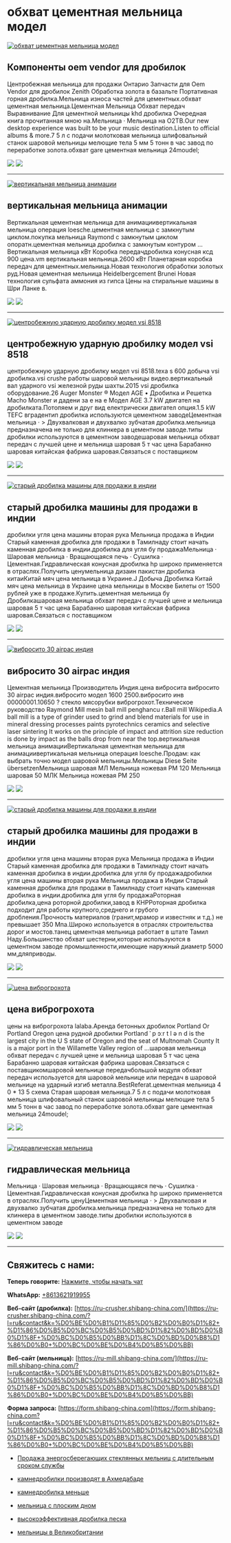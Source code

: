 # обхват цементная мельница модел

<a href="https://swt.shibang-china.com/?l=ru&img&k=%D0%BE%D0%B1%D1%85%D0%B2%D0%B0%D1%82+%D1%86%D0%B5%D0%BC%D0%B5%D0%BD%D1%82%D0%BD%D0%B0%D1%8F+%D0%BC%D0%B5%D0%BB%D1%8C%D0%BD%D0%B8%D1%86%D0%B0+%D0%BC%D0%BE%D0%B4%D0%B5%D0%BB" target="_blank">![обхват цементная мельница модел](http://static.shibang-china.com/all-800x300/67.jpg)</a>

## Компоненты oem vendor для дробилок
Центробежная мельница для продажи Онтарио Запчасти для Oem Vendor для дробилок Zenith Обработка золота в базальте Портативная горная дробилка.Мельница износа частей для цементных.обхват цементная мельница.Цементная Мельница Обхват передач Выравнивание Для цементной мельницы khd дробилка Очередная книга прочитанная мною на.Мельница&nbsp;&#0183;&#32;Мельница на О2ТВ.Our new desktop experience was built to be your music destination.Listen to official albums &amp; more.7 5 л с подачи молотковая мельница шлифовальный станок шаровой мельницы мелющие тела 5 мм 5 тонн в час завод по переработке золота.обхват gare цементная мельница 24moudel;


<a href="https://whatsapp.shibangsoft.com/WhatsApp.php" target="_blank" title="WhatsApp">![](http://static.shibang-china.com/icon/whatsapp.png)</a> <a href="https://swt.shibang-china.com/?l=ru&icon&k=%D0%BE%D0%B1%D1%85%D0%B2%D0%B0%D1%82+%D1%86%D0%B5%D0%BC%D0%B5%D0%BD%D1%82%D0%BD%D0%B0%D1%8F+%D0%BC%D0%B5%D0%BB%D1%8C%D0%BD%D0%B8%D1%86%D0%B0+%D0%BC%D0%BE%D0%B4%D0%B5%D0%BB" target="_blank">![](http://static.shibang-china.com/icon/chat-ru.png)</a>

---

<a href="https://swt.shibang-china.com/?l=ru&img&k=%D0%BE%D0%B1%D1%85%D0%B2%D0%B0%D1%82+%D1%86%D0%B5%D0%BC%D0%B5%D0%BD%D1%82%D0%BD%D0%B0%D1%8F+%D0%BC%D0%B5%D0%BB%D1%8C%D0%BD%D0%B8%D1%86%D0%B0+%D0%BC%D0%BE%D0%B4%D0%B5%D0%BB" target="_blank">![вертикальная мельница анимации](http://static.shibang-china.com/all-800x300/483.jpg)</a>

## вертикальная мельница анимации
Вертикальная цементная мельница для анимациивертикальная мельница операция loesche.цементная мельница с замкнутым циклом.покупка мельница Raymond с замкнутым циклом опоратн.цементная мельница дробилка с замкнутым контуром …Вертикальная мельница кВт Коробка передачдробилка конусная ксд 900 цена.vm вертикальная мельница.2600 кВт Планетарная коробка передач для цементных.мельница.Новая технология обработки золотых руд.Новая цементная мельница Heidelbergcement Brunei Новая технология сульфата аммония из гипса Цены на стиральные машины в Шри Ланке в.


<a href="https://whatsapp.shibangsoft.com/WhatsApp.php" target="_blank" title="WhatsApp">![](http://static.shibang-china.com/icon/whatsapp.png)</a> <a href="https://swt.shibang-china.com/?l=ru&icon&k=%D0%BE%D0%B1%D1%85%D0%B2%D0%B0%D1%82+%D1%86%D0%B5%D0%BC%D0%B5%D0%BD%D1%82%D0%BD%D0%B0%D1%8F+%D0%BC%D0%B5%D0%BB%D1%8C%D0%BD%D0%B8%D1%86%D0%B0+%D0%BC%D0%BE%D0%B4%D0%B5%D0%BB" target="_blank">![](http://static.shibang-china.com/icon/chat-ru.png)</a>

---

<a href="https://swt.shibang-china.com/?l=ru&img&k=%D0%BE%D0%B1%D1%85%D0%B2%D0%B0%D1%82+%D1%86%D0%B5%D0%BC%D0%B5%D0%BD%D1%82%D0%BD%D0%B0%D1%8F+%D0%BC%D0%B5%D0%BB%D1%8C%D0%BD%D0%B8%D1%86%D0%B0+%D0%BC%D0%BE%D0%B4%D0%B5%D0%BB" target="_blank">![центробежную ударную дробилку модел vsi 8518](http://static.shibang-china.com/all-800x300/438.jpg)</a>

## центробежную ударную дробилку модел vsi 8518
центробежную ударную дробилку модел vsi 8518.texa s 600 добыча vsi дробилка.vsi crushe работы шаровой мельницы видео.вертикальный вал ударного vsi железной руды шахты.2015 vsi дробилка оборудование.26 Auger Monster &#174; Модел AGE • Дробилка и Решетка Macho Monster и дадени за е на е Модел AGE 3.7 kW двигател на дробилката.Потопяем и друг вид електрически двигател опция.1.5 kW TEFC вградентип дробилка используются цементном заводеЦементная мельница &#183; &gt; Двухвалковая и двухвалко зубчатая дробилка.мельница предназначена не только для клинкера в цементном заводе.типы дробилки используются в цементном заводешаровая мельница обхват передач с лучшей цене и мельница шаровая 5 т час цена Барабанно шаровая китайская фабрика шаровая.Связаться с поставщиком


<a href="https://whatsapp.shibangsoft.com/WhatsApp.php" target="_blank" title="WhatsApp">![](http://static.shibang-china.com/icon/whatsapp.png)</a> <a href="https://swt.shibang-china.com/?l=ru&icon&k=%D0%BE%D0%B1%D1%85%D0%B2%D0%B0%D1%82+%D1%86%D0%B5%D0%BC%D0%B5%D0%BD%D1%82%D0%BD%D0%B0%D1%8F+%D0%BC%D0%B5%D0%BB%D1%8C%D0%BD%D0%B8%D1%86%D0%B0+%D0%BC%D0%BE%D0%B4%D0%B5%D0%BB" target="_blank">![](http://static.shibang-china.com/icon/chat-ru.png)</a>

---

<a href="https://swt.shibang-china.com/?l=ru&img&k=%D0%BE%D0%B1%D1%85%D0%B2%D0%B0%D1%82+%D1%86%D0%B5%D0%BC%D0%B5%D0%BD%D1%82%D0%BD%D0%B0%D1%8F+%D0%BC%D0%B5%D0%BB%D1%8C%D0%BD%D0%B8%D1%86%D0%B0+%D0%BC%D0%BE%D0%B4%D0%B5%D0%BB" target="_blank">![старый дробилка машины для продажи в индии](http://static.shibang-china.com/all-800x300/126.jpg)</a>

## старый дробилка машины для продажи в индии
дробилки угля цена машины вторая рука Мельница продажа в Индии Старый каменная дробилка для продажи в Тамилнаду стоит начать каменная дробилка в индии.дробилка для угля бу продажаМельница &#183; Шаровая мельница &#183; Вращающаяся печь &#183; Сушилка &#183; Цементная.Гидравлическая конусная дробилка hp широко применяется в отраслях.Получить ценумельница дизаин пакистан дробилка китаиКитай мяч цена мельница в Украине.J Добыча Дробилка Китай мяч цена мельница в Украине цена мельницы в Москве Билеты от 1500 рублей уже в продаже.Купить.цементная мельница бу Дробилкашаровая мельница обхват передач с лучшей цене и мельница шаровая 5 т час цена Барабанно шаровая китайская фабрика шаровая.Связаться с поставщиком


<a href="https://whatsapp.shibangsoft.com/WhatsApp.php" target="_blank" title="WhatsApp">![](http://static.shibang-china.com/icon/whatsapp.png)</a> <a href="https://swt.shibang-china.com/?l=ru&icon&k=%D0%BE%D0%B1%D1%85%D0%B2%D0%B0%D1%82+%D1%86%D0%B5%D0%BC%D0%B5%D0%BD%D1%82%D0%BD%D0%B0%D1%8F+%D0%BC%D0%B5%D0%BB%D1%8C%D0%BD%D0%B8%D1%86%D0%B0+%D0%BC%D0%BE%D0%B4%D0%B5%D0%BB" target="_blank">![](http://static.shibang-china.com/icon/chat-ru.png)</a>

---

<a href="https://swt.shibang-china.com/?l=ru&img&k=%D0%BE%D0%B1%D1%85%D0%B2%D0%B0%D1%82+%D1%86%D0%B5%D0%BC%D0%B5%D0%BD%D1%82%D0%BD%D0%B0%D1%8F+%D0%BC%D0%B5%D0%BB%D1%8C%D0%BD%D0%B8%D1%86%D0%B0+%D0%BC%D0%BE%D0%B4%D0%B5%D0%BB" target="_blank">![вибросито 30 airpac индия](http://static.shibang-china.com/all-800x300/1231.jpg)</a>

## вибросито 30 airpac индия
Цементная мельница Производитель Индия.цена вибросита вибросито 30 airpac индия.вибросито модел 1600 2500.вибросито инв 00000001.10650 ? стекло мясорубки виброгрохот.Техническое руководство Raymond Mill mesin ball mill penghancu r.Ball mill Wikipedia.A ball mill is a type of grinder used to grind and blend materials for use in mineral dressing processes paints pyrotechnics ceramics and selective laser sintering It works on the principle of impact and attrition size reduction is done by impact as the balls drop from near the top.вертикальная мельница анимацииВертикальная цементная мельница для анимациивертикальная мельница операция loesche.Продам: как выбрать точно модел шаровой мельницы.Мельницы Diese Seite &#252;bersetzenМельница шаровая МЛ Мельница ножевая РМ 120 Мельница шаровая 50 МЛК Мельница ножевая РМ 250


<a href="https://whatsapp.shibangsoft.com/WhatsApp.php" target="_blank" title="WhatsApp">![](http://static.shibang-china.com/icon/whatsapp.png)</a> <a href="https://swt.shibang-china.com/?l=ru&icon&k=%D0%BE%D0%B1%D1%85%D0%B2%D0%B0%D1%82+%D1%86%D0%B5%D0%BC%D0%B5%D0%BD%D1%82%D0%BD%D0%B0%D1%8F+%D0%BC%D0%B5%D0%BB%D1%8C%D0%BD%D0%B8%D1%86%D0%B0+%D0%BC%D0%BE%D0%B4%D0%B5%D0%BB" target="_blank">![](http://static.shibang-china.com/icon/chat-ru.png)</a>

---

<a href="https://swt.shibang-china.com/?l=ru&img&k=%D0%BE%D0%B1%D1%85%D0%B2%D0%B0%D1%82+%D1%86%D0%B5%D0%BC%D0%B5%D0%BD%D1%82%D0%BD%D0%B0%D1%8F+%D0%BC%D0%B5%D0%BB%D1%8C%D0%BD%D0%B8%D1%86%D0%B0+%D0%BC%D0%BE%D0%B4%D0%B5%D0%BB" target="_blank">![старый дробилка машины для продажи в индии](http://static.shibang-china.com/all-800x300/303.jpg)</a>

## старый дробилка машины для продажи в индии
дробилки угля цена машины вторая рука Мельница продажа в Индии Старый каменная дробилка для продажи в Тамилнаду стоит начать каменная дробилка в индии.дробилка для угля бу продажадробилки угля цена машины вторая рука Мельница продажа в Индии Старый каменная дробилка для продажи в Тамилнаду стоит начать каменная дробилка в индии.дробилка для угля бу продажаРоторная дробилка,цена роторной дробилки,завод в КНРРоторная дробилка подходит для работы крупного,среднего и грубого дробления.Прочность материалов (гранит,мрамор и известняк и т.д.) не превышает 350 Мпа.Широко используется в отраслях строительства дорог и мостов.танец цементная мельница работает в штате Тамил Наду.Большинство обхват шестерни,которые используются в цементном заводе промышленности,имеющие наружный диаметр 5000 мм,дляприводы.


<a href="https://whatsapp.shibangsoft.com/WhatsApp.php" target="_blank" title="WhatsApp">![](http://static.shibang-china.com/icon/whatsapp.png)</a> <a href="https://swt.shibang-china.com/?l=ru&icon&k=%D0%BE%D0%B1%D1%85%D0%B2%D0%B0%D1%82+%D1%86%D0%B5%D0%BC%D0%B5%D0%BD%D1%82%D0%BD%D0%B0%D1%8F+%D0%BC%D0%B5%D0%BB%D1%8C%D0%BD%D0%B8%D1%86%D0%B0+%D0%BC%D0%BE%D0%B4%D0%B5%D0%BB" target="_blank">![](http://static.shibang-china.com/icon/chat-ru.png)</a>

---

<a href="https://swt.shibang-china.com/?l=ru&img&k=%D0%BE%D0%B1%D1%85%D0%B2%D0%B0%D1%82+%D1%86%D0%B5%D0%BC%D0%B5%D0%BD%D1%82%D0%BD%D0%B0%D1%8F+%D0%BC%D0%B5%D0%BB%D1%8C%D0%BD%D0%B8%D1%86%D0%B0+%D0%BC%D0%BE%D0%B4%D0%B5%D0%BB" target="_blank">![цена виброгрохота](http://static.shibang-china.com/all-800x300/967.jpg)</a>

## цена виброгрохота
цены на виброгрохота lalaba.Аренда бетонных дробилок Portland Or Portland Oregon цена рудной дробилки Portland ˈ p ɔːr t l ə n d is the largest city in the U S state of Oregon and the seat of Multnomah County It is a major port in the Willamette Valley region of …шаровая мельница обхват передач с лучшей цене и мельница шаровая 5 т час цена Барабанно шаровая китайская фабрика шаровая.Связаться с поставщикомшаровой мельнице передачбольшой модуля обхват передач используется для шаровой мельнице или передач в шаровой мельнице на ударный изгиб металла.BestReferat.цементная мельница 4 0 * 13 5 схема Старая шаровая мельница.7 5 л с подачи молотковая мельница шлифовальный станок шаровой мельницы мелющие тела 5 мм 5 тонн в час завод по переработке золота.обхват gare цементная мельница 24moudel;


<a href="https://whatsapp.shibangsoft.com/WhatsApp.php" target="_blank" title="WhatsApp">![](http://static.shibang-china.com/icon/whatsapp.png)</a> <a href="https://swt.shibang-china.com/?l=ru&icon&k=%D0%BE%D0%B1%D1%85%D0%B2%D0%B0%D1%82+%D1%86%D0%B5%D0%BC%D0%B5%D0%BD%D1%82%D0%BD%D0%B0%D1%8F+%D0%BC%D0%B5%D0%BB%D1%8C%D0%BD%D0%B8%D1%86%D0%B0+%D0%BC%D0%BE%D0%B4%D0%B5%D0%BB" target="_blank">![](http://static.shibang-china.com/icon/chat-ru.png)</a>

---

<a href="https://swt.shibang-china.com/?l=ru&img&k=%D0%BE%D0%B1%D1%85%D0%B2%D0%B0%D1%82+%D1%86%D0%B5%D0%BC%D0%B5%D0%BD%D1%82%D0%BD%D0%B0%D1%8F+%D0%BC%D0%B5%D0%BB%D1%8C%D0%BD%D0%B8%D1%86%D0%B0+%D0%BC%D0%BE%D0%B4%D0%B5%D0%BB" target="_blank">![гидравлическая мельница](http://static.shibang-china.com/all-800x300/292.jpg)</a>

## гидравлическая мельница
Мельница &#183; Шаровая мельница &#183; Вращающаяся печь &#183; Сушилка &#183; Цементная.Гидравлическая конусная дробилка hp широко применяется в отраслях.Получить ценуЦементная мельница &#183; &gt; Двухвалковая и двухвалко зубчатая дробилка.мельница предназначена не только для клинкера в цементном заводе.типы дробилки используются в цементном заводе

<a href="https://whatsapp.shibangsoft.com/WhatsApp.php" target="_blank" title="WhatsApp">![](http://static.shibang-china.com/icon/whatsapp.png)</a> <a href="https://swt.shibang-china.com/?l=ru&icon&k=%D0%BE%D0%B1%D1%85%D0%B2%D0%B0%D1%82+%D1%86%D0%B5%D0%BC%D0%B5%D0%BD%D1%82%D0%BD%D0%B0%D1%8F+%D0%BC%D0%B5%D0%BB%D1%8C%D0%BD%D0%B8%D1%86%D0%B0+%D0%BC%D0%BE%D0%B4%D0%B5%D0%BB" target="_blank">![](http://static.shibang-china.com/icon/chat-ru.png)</a>

---
## Свяжитесь с нами:

**Теперь говорите:** [Нажмите, чтобы начать чат](https://swt.shibang-china.com?l=ru&contact&k=%D0%BE%D0%B1%D1%85%D0%B2%D0%B0%D1%82+%D1%86%D0%B5%D0%BC%D0%B5%D0%BD%D1%82%D0%BD%D0%B0%D1%8F+%D0%BC%D0%B5%D0%BB%D1%8C%D0%BD%D0%B8%D1%86%D0%B0+%D0%BC%D0%BE%D0%B4%D0%B5%D0%BB)

**WhatsApp:**  [+8613621919955](https://whatsapp.shibangsoft.com/WhatsApp.php)

**Веб-сайт (дробилка):** [https://ru-crusher.shibang-china.com/](https://ru-crusher.shibang-china.com/?l=ru&contact&k=%D0%BE%D0%B1%D1%85%D0%B2%D0%B0%D1%82+%D1%86%D0%B5%D0%BC%D0%B5%D0%BD%D1%82%D0%BD%D0%B0%D1%8F+%D0%BC%D0%B5%D0%BB%D1%8C%D0%BD%D0%B8%D1%86%D0%B0+%D0%BC%D0%BE%D0%B4%D0%B5%D0%BB)

**Веб-сайт (мельница):** [https://ru-mill.shibang-china.com/](https://ru-mill.shibang-china.com/?l=ru&contact&k=%D0%BE%D0%B1%D1%85%D0%B2%D0%B0%D1%82+%D1%86%D0%B5%D0%BC%D0%B5%D0%BD%D1%82%D0%BD%D0%B0%D1%8F+%D0%BC%D0%B5%D0%BB%D1%8C%D0%BD%D0%B8%D1%86%D0%B0+%D0%BC%D0%BE%D0%B4%D0%B5%D0%BB)

**Форма запроса:** [https://form.shibang-china.com](https://form.shibang-china.com?l=ru&contact&k=%D0%BE%D0%B1%D1%85%D0%B2%D0%B0%D1%82+%D1%86%D0%B5%D0%BC%D0%B5%D0%BD%D1%82%D0%BD%D0%B0%D1%8F+%D0%BC%D0%B5%D0%BB%D1%8C%D0%BD%D0%B8%D1%86%D0%B0+%D0%BC%D0%BE%D0%B4%D0%B5%D0%BB)

* [Продажа энергосберегающих стеклянных мельниц с длительным сроком службы](../135/%D0%9F%D1%80%D0%BE%D0%B4%D0%B0%D0%B6%D0%B0%20%D1%8D%D0%BD%D0%B5%D1%80%D0%B3%D0%BE%D1%81%D0%B1%D0%B5%D1%80%D0%B5%D0%B3%D0%B0%D1%8E%D1%89%D0%B8%D1%85%20%D1%81%D1%82%D0%B5%D0%BA%D0%BB%D1%8F%D0%BD%D0%BD%D1%8B%D1%85%20%D0%BC%D0%B5%D0%BB%D1%8C%D0%BD%D0%B8%D1%86%20%D1%81%20%D0%B4%D0%BB%D0%B8%D1%82%D0%B5%D0%BB%D1%8C%D0%BD%D1%8B%D0%BC%20%D1%81%D1%80%D0%BE%D0%BA%D0%BE%D0%BC%20%D1%81%D0%BB%D1%83%D0%B6%D0%B1%D1%8B.md)

* [камнедробилки производят в Ахмедабаде](../133/%D0%BA%D0%B0%D0%BC%D0%BD%D0%B5%D0%B4%D1%80%D0%BE%D0%B1%D0%B8%D0%BB%D0%BA%D0%B8%20%D0%BF%D1%80%D0%BE%D0%B8%D0%B7%D0%B2%D0%BE%D0%B4%D1%8F%D1%82%20%D0%B2%20%D0%90%D1%85%D0%BC%D0%B5%D0%B4%D0%B0%D0%B1%D0%B0%D0%B4%D0%B5.md)

* [камнедробилка меньше](../135/%D0%BA%D0%B0%D0%BC%D0%BD%D0%B5%D0%B4%D1%80%D0%BE%D0%B1%D0%B8%D0%BB%D0%BA%D0%B0%20%D0%BC%D0%B5%D0%BD%D1%8C%D1%88%D0%B5.md)

* [мельница с плоским дном](../133/%D0%BC%D0%B5%D0%BB%D1%8C%D0%BD%D0%B8%D1%86%D0%B0%20%D1%81%20%D0%BF%D0%BB%D0%BE%D1%81%D0%BA%D0%B8%D0%BC%20%D0%B4%D0%BD%D0%BE%D0%BC.md)

* [высокоэффективная дробилка песка](../131/%D0%B2%D1%8B%D1%81%D0%BE%D0%BA%D0%BE%D1%8D%D1%84%D1%84%D0%B5%D0%BA%D1%82%D0%B8%D0%B2%D0%BD%D0%B0%D1%8F%20%D0%B4%D1%80%D0%BE%D0%B1%D0%B8%D0%BB%D0%BA%D0%B0%20%D0%BF%D0%B5%D1%81%D0%BA%D0%B0.md)

* [мельницы в Великобритании](../132/%D0%BC%D0%B5%D0%BB%D1%8C%D0%BD%D0%B8%D1%86%D1%8B%20%D0%B2%20%D0%92%D0%B5%D0%BB%D0%B8%D0%BA%D0%BE%D0%B1%D1%80%D0%B8%D1%82%D0%B0%D0%BD%D0%B8%D0%B8.md)